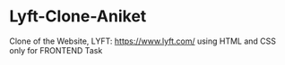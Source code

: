 # Lyft-Clone-Aniket
Clone of the Website, LYFT: https://www.lyft.com/ using HTML and CSS only for FRONTEND Task
